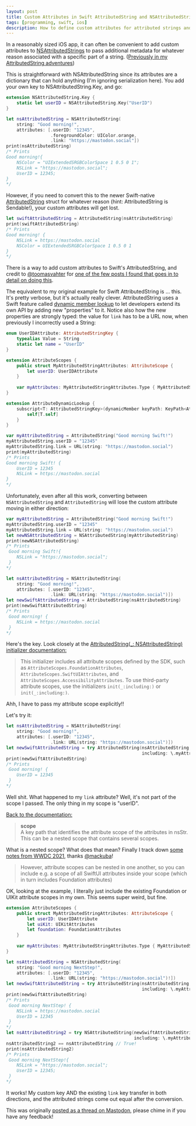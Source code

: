 ```yaml
---
layout: post
title: Custom Attributes in Swift AttributedString and NSAttributedString
tags: [programming, swift, ios]
description: How to define custom attributes for attributed strings and preserve them when converting between attributed string types.
---
```

In a reasonably sized iOS app, it can often be convenient to add custom attributes to [NSAttributedStrings](https://developer.apple.com/documentation/foundation/nsattributedstring) to pass additional metadata for whatever reason associated with a specific part of a string. ([Previously in my AttributedString adventures](https://mastodon.social/@pretz/110387345531733187))

This is straightforward with NSAttributedString since its attributes are a dictionary that can hold anything (I'm ignoring serialization here). You add your own key to NSAttributedString.Key, and go:

```swift
extension NSAttributedString.Key {
    static let userID = NSAttributedString.Key("UserID")
}

let nsAttributedString = NSAttributedString(
    string: "Good morning!",
    attributes: [.userID: "12345",
                 .foregroundColor: UIColor.orange,
                 .link: "https://mastodon.social"])
print(nsAttributedString)
/* Prints
Good morning!{
    NSColor = "UIExtendedSRGBColorSpace 1 0.5 0 1";
    NSLink = "https://mastodon.social";
    UserID = 12345;
}
*/
```

However, if you need to convert this to the newer Swift-native [AttributedString](https://developer.apple.com/documentation/foundation/attributedstring) struct for whatever reason (hint: AttributedString is Sendable!), your custom attributes will get lost.

```swift
let swiftAttributedString = AttributedString(nsAttributedString)
print(swiftAttributedString)
/* Prints
Good morning! {
    NSLink = https://mastodon.social
    NSColor = UIExtendedSRGBColorSpace 1 0.5 0 1
}
*/
```

There is a way to add custom attributes to Swift's AttributedString, and credit to [@toomasvahter](https://mastodon.social/@toomasvahter) for [one of the few posts I found that goes in to detail on doing this](https://augmentedcode.io/2021/06/21/exploring-attributedstring-and-custom-attributes/).

The equivalent to my original example for Swift AttributedString is ... this.
It's pretty verbose, but it's actually really clever. AttributedString uses a Swift feature called [dynamic member lookup](https://www.hackingwithswift.com/articles/55/how-to-use-dynamic-member-lookup-in-swift) to let developers extend its own API by adding new "properties" to it. Notice also how the new properties are strongly typed: the value for `link` has to be a URL now, when previously I incorrectly used a String:

```swift
enum UserIDAttribute: AttributedStringKey {
    typealias Value = String
    static let name = "UserID"
}

extension AttributeScopes {
    public struct MyAttributedStringAttributes: AttributeScope {
        let userID: UserIDAttribute
    }
    
    var myAttributes: MyAttributedStringAttributes.Type { MyAttributedStringAttributes.self }
}

extension AttributeDynamicLookup {
    subscript<T: AttributedStringKey>(dynamicMember keyPath: KeyPath<AttributeScopes.MyAttributedStringAttributes, T>) -> T {
        self[T.self]
    }
}

var myAttributedString = AttributedString("Good morning Swift!")
myAttributedString.userID = "12345"
myAttributedString.link = URL(string: "https://mastodon.social")
print(myAttributedString)
/* Prints
Good morning Swift! {
    UserID = 12345
    NSLink = https://mastodon.social
}
*/
```

Unfortunately, even after all this work, converting between `NSAttributedString` and `AttributedString` will lose the custom attribute moving in either direction:

```swift
var myAttributedString = AttributedString("Good morning Swift!")
myAttributedString.userID = "12345"
myAttributedString.link = URL(string: "https://mastodon.social")
let newNSAttributedString = NSAttributedString(myAttributedString)
print(newNSAttributedString)
/* Prints
 Good morning Swift!{
    NSLink = "https://mastodon.social";
 }
*/

let nsAttributedString = NSAttributedString(
    string: "Good morning!",
    attributes: [.userID: "12345",
                 .link: URL(string: "https://mastodon.social")])
let newSwiftAttributedString = AttributedString(nsAttributedString)
print(newSwiftAttributedString)
/* Prints
 Good morning! {
    NSLink = https://mastodon.social
 }
*/
```

Here's the key. Look closely at the [AttributedString(_: NSAttributedString) initializer documentation:](https://developer.apple.com/documentation/foundation/attributedstring/3856542-init)

> This initializer includes all attribute scopes defined by the SDK, such as `AttributeScopes.FoundationAttributes`, `AttributeScopes.SwiftUIAttributes`, and `AttributeScopes.AccessibilityAttributes`. To use third-party attribute scopes, use the initializers `init(_:including:)` or `init(_:including:)`.

Ahh, I have to pass my attribute scope explicitly!!

Let's try it:

```swift
let nsAttributedString = NSAttributedString(
    string: "Good morning!",
    attributes: [.userID: "12345",
                 .link: URL(string: "https://mastodon.social")])
let newSwiftAttributedString = try AttributedString(nsAttributedString,
                                                    including: \.myAttributes)
print(newSwiftAttributedString)
/* Prints
 Good morning! {
    UserID = 12345
 }
*/
```

Well shit. What happened to my `link` attribute?
Well, it's not part of the scope I passed. The only thing in my scope is "userID".

[Back to the documentation:](https://developer.apple.com/documentation/foundation/attributedstring/3787693-init)

> **scope**<br>
A key path that identifies the attribute scope of the attributes in nsStr. This can be a nested scope that contains several scopes.

What is a nested scope? What does that mean?
Finally I track down [some notes from WWDC 2021](https://mackuba.eu/notes/wwdc21/whats-new-in-foundation/), thanks [@mackuba](https://mastodon.social/@mackuba@martianbase.net)! 

> However, attribute scopes can be nested in one another, so you can include e.g. a scope of all SwiftUI attributes inside your scope (which in turn includes Foundation attributes)

OK, looking at the example, I literally just include the existing Foundation or UIKit attribute scopes in my own. This seems super weird, but fine.

```swift
extension AttributeScopes {
    public struct MyAttributedStringAttributes: AttributeScope {
        let userID: UserIDAttribute
        let uiKit: UIKitAttributes
        let foundation: FoundationAttributes
    }
    
    var myAttributes: MyAttributedStringAttributes.Type { MyAttributedStringAttributes.self }
}
```

```swift
let nsAttributedString = NSAttributedString(
    string: "Good morning NextStep!",
    attributes: [.userID: "12345",
                 .link: URL(string: "https://mastodon.social")!])
let newSwiftAttributedString = try AttributedString(nsAttributedString,
                                                    including: \.myAttributes)
print(newSwiftAttributedString)
/* Prints
 Good morning NextStep! {
    NSLink = https://mastodon.social
    UserID = 12345
 }
*/
let nsAttributedString2 = try NSAttributedString(newSwiftAttributedString,
                                                 including: \.myAttributes)
nsAttributedString2 == nsAttributedString // True!
print(nsAttributedString2)
/* Prints
 Good morning NextStep!{
    NSLink = "https://mastodon.social";
    UserID = 12345;
 }
*/
```

It works! My custom key AND the existing `link` key transfer in both directions, and the attributed strings come out equal after the conversion.

This was originally [posted as a thread on Mastodon](https://mastodon.social/@pretz/113644018734976838), please chime in if you have any feedback!
